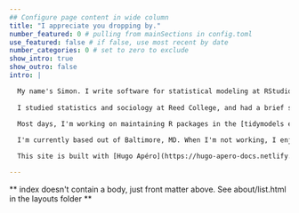 ```yaml
---
## Configure page content in wide column
title: "I appreciate you dropping by."
number_featured: 0 # pulling from mainSections in config.toml
use_featured: false # if false, use most recent by date
number_categories: 0 # set to zero to exclude
show_intro: true
show_outro: false
intro: |

  My name's Simon. I write software for statistical modeling at RStudio.
  
  I studied statistics and sociology at Reed College, and had a brief stint in a PhD program in Biostatistics at Johns Hopkins. Throughout my career so far, I've had a deep and enduring interest in statistical software development---I think, done well, statistical software has an incredible impact on our ability to think intuitively about statistics and data science.
  
  Most days, I'm working on maintaining R packages in the [tidymodels ecosystem](https://www.tidymodels.org/). My [GitHub profile](https://github.com/simonpcouch) links out to some of the projects I spend my time with.

  I'm currently based out of Baltimore, MD. When I'm not working, I enjoy cooking, hanging with my dog Millie, and playing American folk music.

  This site is built with [Hugo Apéro](https://hugo-apero-docs.netlify.app/), and I've repo-dived on [Julia Silge](juliasilge.com) and [Silvia Canelón's](https://www.silviacanelon.com/) personal websites while tweaking and troubleshooting. The site is deployed using [Netlify](https://www.netlify.com/). My blog posts are released under a [Creative Commons Attribution-ShareAlike 4.0 International License](https://creativecommons.org/licenses/by-sa/4.0/).

---
```


** index doesn't contain a body, just front matter above.
See about/list.html in the layouts folder **
